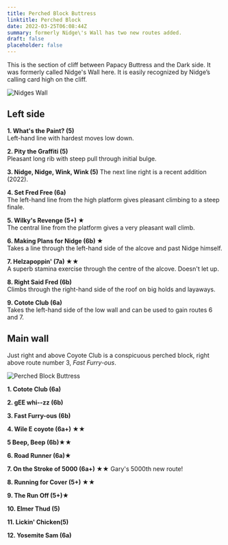 ```yaml
---
title: Perched Block Buttress
linktitle: Perched Block
date: 2022-03-25T06:08:44Z
summary: formerly Nidge\'s Wall has two new routes added.
draft: false
placeholder: false
---
```



This is the section of cliff between Papacy Buttress and the Dark side. It was formerly called Nidge's Wall here. It is easily recognized by Nidge&rsquo;s calling card high on the cliff.


![Nidges Wall](/img/peak/buxton/hh-perched-block-left.jpg)

## Left side

**1. What's the Paint? (5)**  
Left-hand line with hardest moves low down.

**2. Pity the Graffiti (5)**  
Pleasant long rib with steep pull through initial bulge.

**3. Nidge, Nidge, Wink, Wink (5)**
The next line right is a recent addition (2022).

**4. Set Fred Free (6a)**  
The left-hand line from the high platform gives pleasant climbing to a steep finale.

**5. Wilky's Revenge (5+) &starf;**  
The central line from the platform gives a very pleasant wall climb.

**6. Making Plans for Nidge (6b) &starf;**  
Takes a line through the left-hand side of the alcove and past Nidge himself.

**7. Helzapoppin' (7a) &starf;&starf;**  
A superb stamina exercise through the centre of the alcove. Doesn't let up.

**8. Right Said Fred (6b)**  
Climbs through the right-hand side of the roof on big holds and layaways.

**9. Cotote Club (6a)**  
Takes the left-hand side of the low wall and can be used to gain routes 6 and 7.



## Main wall

Just right and above Coyote Club is a conspicuous perched block, right above route number 3, *Fast Furry-ous*.


![Perched Block Buttress](/img/peak/buxton/hh-perched-block-main.jpg)

**1. Cotote Club (6a)**

**2. gEE whi--zz (6b)**

**3. Fast Furry-ous (6b)**

**4. Wile E coyote (6a+) &starf;&starf;**

**5 Beep, Beep (6b)&starf;&starf;**

**6. Road Runner (6a)&starf;**

**7. On the Stroke of 5000 (6a+) &starf;&starf;** Gary's 5000th new route!

**8. Running for Cover (5+) &starf;&starf;**

**9. The Run Off (5+)&starf;**

**10. Elmer Thud (5)**

**11. Lickin' Chicken(5)**

**12. Yosemite Sam (6a)**
